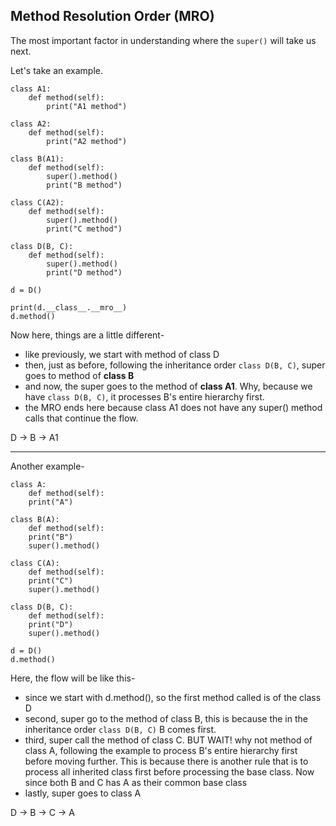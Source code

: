 ## Method Resolution Order (MRO)

The most important factor in understanding where the `super()` will take us next.

Let's take an example.

```
class A1:
    def method(self):
        print("A1 method")

class A2:
    def method(self):
        print("A2 method")

class B(A1):
    def method(self):
        super().method()
        print("B method")

class C(A2):
    def method(self):
        super().method()
        print("C method")

class D(B, C):
    def method(self):
        super().method()
        print("D method")

d = D()

print(d.__class__.__mro__)
d.method()
```

Now here, things are a little different-
- like previously, we start with method of class D
- then, just as before, following the inheritance order `class D(B, C)`, super goes to method of **class B**
- and now, the super goes to the method of **class A1**. Why, because we have `class D(B, C)`, it processes B's entire hierarchy first.
- the MRO ends here because class A1 does not have any super() method calls that continue the flow.

D -> B -> A1 


----------


Another example-

```
class A:
    def method(self):
    print("A")

class B(A):
    def method(self):
    print("B")
    super().method()

class C(A):
    def method(self):
    print("C")
    super().method()

class D(B, C):  
    def method(self):
    print("D")
    super().method()

d = D()
d.method()
```


Here, the flow will be like this-
- since we start with d.method(), so the first method called is of the class D
- second, super go to the method of class B, this is because the in the inheritance order `class D(B, C)` B comes first.
- third, super call the method of class C. BUT WAIT! why not method of class A, following the example to process B's entire hierarchy first before moving further. This is because there is another rule that is to process all inherited class first before processing the base class. Now since both B and C has A as their common base class
- lastly, super goes to class A 

D -> B -> C -> A


